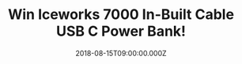 ---
campaign-uuid: "c-49a977e8-6c54-4f4a-b3a0-3ddcc571667c"
type: "Preview"
category: "Technology"
date: "2018-08-15T09:00:00.000Z"
end-date: "2018-09-15T23:59:00.000Z"
disable-form: false
is_promoted: true
has_entry_page: true
title: "Win Iceworks 7000 In-Built Cable USB C Power Bank!"
competition-description: "<p>The portable smartphone charger specialist, Iceworks\
  \ Global has done it again and we have managed to get our hands on the brand new\
  \ Iceworks 7000 portable charger with built in USB-C cable to giveaway to one of\
  \ our lucky NME AAA members!</p>\r\n<p>Running out of battery? We have the solution,\
  \ click below for a chance to win!</p>"
hero-header: "Win Iceworks 7000 In-Built Cable USB C Power Bank!"
terms-confirmation: "N/A"
banner-img: "https://assets.expresslyapp.com/asset-334cf4b2-3a18-4efa-9022-f4aaf2545a2f.jpg"
logo-left-href: "https://www.iceworksglobal.com/3000mah-2/"
logo-left-image: "https://assets.expresslyapp.com/asset-5875f009-bd7b-44d3-a8f5-de57b6798dd7.jpg"
logo-left-title: "IceWorks"
bg-image-hero: "https://assets.expresslyapp.com/asset-d20a12ff-b3c1-4c07-957b-9543f6566e06.jpg"
bg-image-first: "https://assets.expresslyapp.com/asset-2da40245-4b3c-4e7b-8a1a-8a738c2be0a4.jpg"
bg-image-second: "https://assets.expresslyapp.com/asset-4b79c396-cea7-4717-a4c3-afb38bf2b826.jpg"
section1-content: "<p>The Iceworks 7000 power bank is the ideal accessory for all\
  \ USB-C devices. Designed to integrate seamlessly into busy lifestyles, it is the\
  \ thinnest USB-C charger on the market at just 8mm. Lightweight and with an in-built\
  \ cable, just slip it into a pocket or bag and keep your phone going when you’re\
  \ out and about.</p>"
section2-content: "<p>With a 7,000 mAh battery the Iceworks 7000 will provide a 150-200%\
  \ extra charge for devices so you will no longer be missing texts, calls or stuck\
  \ without Google maps.</p>\r\n<p>What are you waiting for? Enter now to win the\
  \ Iceworks 7000 for yourself and don’t run out of battery never again!</p>\r\n<p>Good\
  \ luck!</p>"
entry-title: "Win Iceworks 7000 In-Built Cable USB C Power Bank"
entry-content: "Enter the draw to win Iceworks 7000 In-Built Cable USB C Power Bank\
  \ by completing the form below before 23:59 on 15th of September 2018."
has-winner: false
prize-description: "Iceworks 7000 In-Built Cable USB C Power Bank"
special-conditions: "Multiple entries are allowed up to one every day."
---